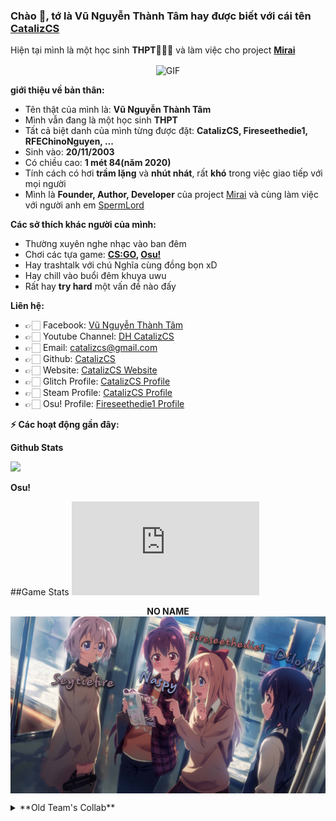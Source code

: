 [](https://visitor-badge.glitch.me/badge?page_id=catalizcs.catalizcs)

### Chào 👋, tớ là Vũ Nguyễn Thành Tâm hay được biết với cái tên [CatalizCS](https://github.com/catalizcs)

Hiện tại mình là một học sinh **THPT👨🏼‍💼** và làm việc cho project **[Mirai](https://github.com/catalizcs/mirai)**

<p align="center">
	<img align="center" alt="GIF" src="https://media1.tenor.com/images/d5da5398e5a193120690d0f0ca64d2ed/tenor.gif?itemid=8661798" />
</p>

**giới thiệu về bản thân:**

 - Tên thật của mình là: **Vũ Nguyễn Thành Tâm**
 - Mình vẫn đang là một học sinh **THPT**
 - Tất cả biệt danh của mình từng được đặt: **CatalizCS, Fireseethedie1, RFEChinoNguyen, ...**
 - Sinh vào: **20/11/2003**
 - Có chiều cao: **1 mét 84(năm 2020)**
 - Tính cách có hơi **trầm lặng** và **nhút nhát**, rất **khó** trong việc giao tiếp với mọi người
 - Mình là **Founder, Author, Developer** của project [Mirai](https://github.com/catalizcs/mirai) và cùng làm việc với người anh em [SpermLord](https://github.com/spermlord)

**Các sở thích khác người của mình:**

 - Thường xuyên nghe nhạc vào ban đêm
 - Chơi các tựa game: **[CS:GO](https://steamcommunity.com/id/catalizcs), [Osu!](https://osu.ppy.sh/users/11161495)**
 - Hay trashtalk với chú Nghĩa cùng đồng bọn xD
 - Hay chill vào buổi đêm khuya uwu
 - Rất hay **try hard** một vấn đề nào đấy

**Liên hệ:**
 
 - 👉🏻 Facebook: [Vũ Nguyễn Thành Tâm](https://fb.me/catalizcs)
 - 👉🏻 Youtube Channel: [DH CatalizCS](https://www.youtube.com/channel/UCugBpv0A_RdR61WedXukHZQ)
 - 👉🏻 Email: [catalizcs@gmail.com](mailto:catalizcs@gmail.com)
 - 👉🏻 Github: [CatalizCS](https://github.com/catalizcs)
 - 👉🏻 Website: [CatalizCS Website](https://catalizcs.hdesport.ga)
 - 👉🏻 Glitch Profile: [CatalizCS Profile](https://glitch.com/@catalizcs)
 - 👉🏻 Steam Profile: [CatalizCS Profile](https://steamcommunity.com/id/catalizcs)
 - 👉🏻 Osu! Profile: [Fireseethedie1 Profile](https://osu.ppy.sh/users/11161495)

**:zap: Các hoạt động gần đây:**

<!--START_SECTION:activity-->
<!--END_SECTION:activity-->

**Github Stats**

![](https://github-readme-stats.vercel.app/api?username=catalizcs&show_icons=true&hide_border=true)

**Osu!**

##Game Stats
![](http://lemmmy.pw/osusig/sig.php?colour=hex8866ee&uname=Fireseethedie1&pp=1&countryrank&rankedscore&onlineindicator=undefined&xpbar&xpbarhex)

<p align="center">
	<strong>NO NAME</strong>
	<img align="center" alt="" src="./pics/5.png" />
</p>

<details>
	<summary>**Old Team's Collab**</summary>
  <p align="center">
	<strong>2/9/2018</strong>
	<img align="center" alt="" src="./pics/1.png" />
	<strong>3/11/2018</strong>
	<img align="center" alt="" src="./pics/2.png" />
	<strong>9/3/2019</strong>
	<img align="center" alt="" src="./pics/3.png" />
	<strong>29/4/2019</strong>
	<img align="center" alt="" src="./pics/4.png" />
</p>

</details>
